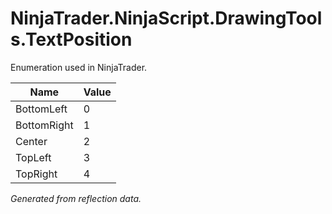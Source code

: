 # NinjaTrader.NinjaScript.DrawingTools.TextPosition
Enumeration used in NinjaTrader.

| Name | Value |
| ---- | ----- |
| BottomLeft | 0 |
| BottomRight | 1 |
| Center | 2 |
| TopLeft | 3 |
| TopRight | 4 |

*Generated from reflection data.*
